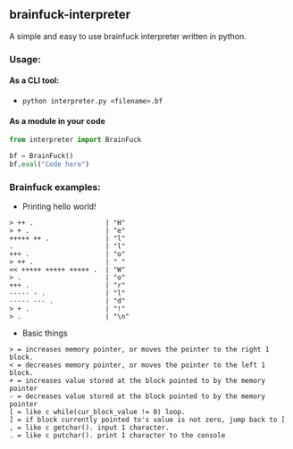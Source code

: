 ## brainfuck-interpreter

A simple and easy to use brainfuck interpreter written in python.

### Usage:

#### As a CLI tool:

- `python interpreter.py <filename>.bf`

#### As a module in your code

```py
from interpreter import BrainFuck

bf = BrainFuck()
bf.eval("Code here")
```

### Brainfuck examples:

- Printing hello world!

```brainfuck
> ++ .                  | "H"
> + .                   | "e"
+++++ ++ .              | "l"
.                       | "l"
+++ .                   | "o"
> ++ .                  | " "
<< +++++ +++++ +++++ .  | "W"
> .                     | "o"
+++ .                   | "r"
----- - .               | "l"
----- --- .             | "d"
> + .                   | "!"
> .                     | "\n"
```

- Basic things

```
> = increases memory pointer, or moves the pointer to the right 1 block.
< = decreases memory pointer, or moves the pointer to the left 1 block.
+ = increases value stored at the block pointed to by the memory pointer
- = decreases value stored at the block pointed to by the memory pointer
[ = like c while(cur_block_value != 0) loop.
] = if block currently pointed to's value is not zero, jump back to [
, = like c getchar(). input 1 character.
. = like c putchar(). print 1 character to the console
```
